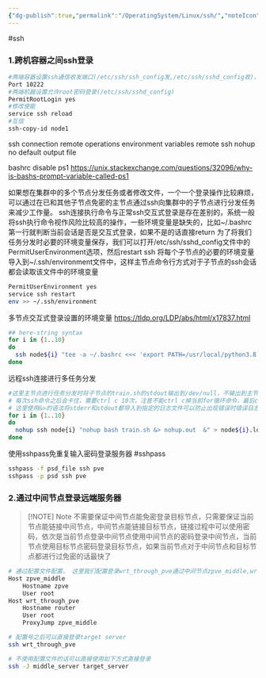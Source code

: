 ```yaml
---
{"dg-publish":true,"permalink":"/OperatingSystem/Linux/ssh/","noteIcon":"3"}
---
```



#ssh

### 1.跨机容器之间ssh登录
```bash
#两端容器设置ssh通信收发端口(/etc/ssh/ssh_config发,/etc/ssh/sshd_config收)，与系统默认22不一样
Port 10222
#两端机器设置允许root密码登录(/etc/ssh/sshd_config)
PermitRootLogin yes
#修改使能
service ssh reload
#互信
ssh-copy-id node1

```

ssh connection remote operations
environment variables
remote ssh nohup no default output file

bashrc disable ps1 
https://unix.stackexchange.com/questions/32096/why-is-bashs-prompt-variable-called-ps1


如果想在集群中的多个节点分发任务或者修改文件，一个一个登录操作比较麻烦，可以通过在已和其他子节点免密的主节点通过ssh向集群中的子节点进行分发任务来减少工作量。
ssh连接执行命令与正常ssh交互式登录是存在差别的，系统一般将ssh执行命令视作风险比较高的操作，一些环境变量是缺失的，比如~/.bashrc第一行就判断当前会话是否是交互式登录，如果不是的话直接return
为了将我们任务分发时必要的环境变量保存，我们可以打开/etc/ssh/sshd_config文件中的PermitUserEnvironment选项，然后restart ssh
将每个子节点的必要的环境变量导入到~/.ssh/environment文件中，这样主节点命令行方式对于子节点的ssh会话都会读取该文件中的环境变量
```bash
PermitUserEnvironment yes
service ssh restart
env >> ~/.ssh/environment

```
多节点交互式登录设置的环境变量
https://tldp.org/LDP/abs/html/x17837.html

```bash
## here-string syntax
for i in {1..10}
do
  ssh node${i} "tee -a ~/.bashrc <<< 'export PATH=/usr/local/python3.8.12/bin:\$PATH'"
done
```

远程ssh连接进行多任务分发

```bash
#这里主节点进行任务分发时将子节点的train.sh的stdout输出到/dev/null，不输出到主节点的屏幕中，注意这里的train.sh最好本身就使用tee将输出导入到本地日志文件中
# 每次ssh命令之后会卡住，需要ctrl c 10次，注意不能ctrl c掉当前for循环命令，最后ctrl z加上bg来使得命令后台运行，最后使用disown来将for循环的后台任务与当前会话分离，防止ssh中断导致任务中断
# 这里使用&>的语法将stderr和stdout都导入到指定的日志文件可以防止出现错误时错误日志没法打屏(ssh连接形式无法打屏)导致ssh连接中断
for i in {1..10}
do
  nohup ssh node{i} "nohup bash train.sh &> nohup.out  &" > node${i}.log &
done

```


使用sshpass免重复输入密码登录服务器
#sshpass
```bash
sshpass -f psd_file ssh pve
sshpass -p psd ssh pve

```

### 2.通过中间节点登录远端服务器

> [!NOTE] Note
> 不需要保证中间节点能免密登录目标节点，只需要保证当前节点能链接中间节点，中间节点能链接目标节点，链接过程中可以使用密码，依次是当前节点登录中间节点使用中间节点的密码登录中间节点，当前节点使用目标节点密码登录目标节点，如果当前节点对于中间节点和目标节点都进行过免密的话最快了


```bash
# 通过配置文件配置， 这里我们配置登录wrt_through_pve通过中间节点zpve_middle,wrt_through_pve中配置的hostname router应为zpve_middle的hosts文件里面配置有指定ip，同样zpve_middle里面配置的Hostname应为本机hosts文件已经配置的节点，不使用name的话可以直接使用ip
Host zpve_middle
    Hostname zpve
    User root
Host wrt_through_pve
    Hostname router
    User root
    ProxyJump zpve_middle

# 配置号之后可以直接登录target server
ssh wrt_through_pve

# 不使用配置文件的话可以直接使用如下方式直接登录
ssh -J middle_server target_server

```